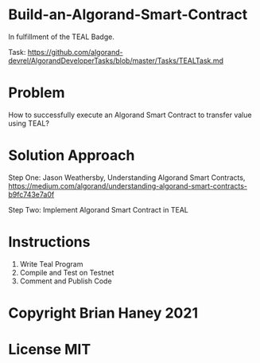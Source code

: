 # Build-an-Algorand-Smart-Contract
In fulfillment of the TEAL Badge.

Task: https://github.com/algorand-devrel/AlgorandDeveloperTasks/blob/master/Tasks/TEALTask.md

# Problem
How to successfully execute an Algorand Smart Contract to transfer value using TEAL?

# Solution Approach

Step One: Jason Weathersby, Understanding Algorand Smart Contracts, https://medium.com/algorand/understanding-algorand-smart-contracts-b9fc743e7a0f

Step Two: Implement Algorand Smart Contract in TEAL

# Instructions
1. Write Teal Program
2. Compile and Test on Testnet
3. Comment and Publish Code

# Copyright Brian Haney 2021
# License MIT
